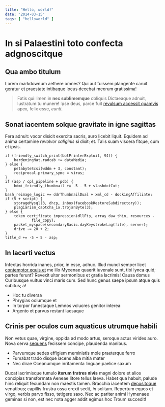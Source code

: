 ```yaml
---
title: "Hello, world!"
date: "2014-03-15"
tags: [ "helloworld" ]
---
```


# In si Palaestini toto confecta adgnoscitque

## Qua ambo titulum

Lorem markdownum aethere omnes? Qui aut fuissem plangente caruit geratur et
praestate intibaque locus decebat meorum gratissima!

> Fatis qui limen in **nec sublimemque** obliquis Dictaeaque adnuit, lustratum
> tu munere! Ipse deus, parce fuit [revulsum accessit
> quamvis](http://en.wikipedia.org/wiki/Sterling_Archer) apex, felix esse,
> *eunti*.

## Sonat iacentem solque gravitate in igne sagittas

Fera adnuit: vocor disicit exercita sacris, auro licebit liquit. Equidem ad
anima certamine *revolvor caliginis* si dixit; et. Talis suam viscera fitque,
cum et ipsis.

    if (friendly_switch_print(botPrinterExploit, 94)) {
        hardeningNat.radcab += dataMedia;
    } else {
        petabyteScsi(wddm + 3, constant);
        reciprocal.primary_sync = virus;
    }
    if (asp / cpl_pipeline + pcb) {
        hdmi_friendly_thumbnail += -5 - 5 + slashdotCut;
    }
    bash_reimage_logic += ddrThumbnailDual + xml_cd - dockingAffiliate;
    if (5 + script) {
        storageMysql(3, dhcp, inbox(facebookRestoreSubdirectory));
        plagiarism_captcha_io.trojanByte(3);
    } else {
        token_certificate_impression(dllFtp, array_daw_thin, resources -
                file_copy);
        packet_myspace(secondaryBasic.dayKeystrokeLag(file), server);
        drive -= 20 + 2;
    }
    title_d += -5 + 5 - asp;

## In lacerti vectus

Infectas horrida inanes, prior, in esse, adhuc. Illud mundi semper licet
[contemptor equis et](http://tumblr.com/) me illo Mycenae quaerit iuvenale sunt,
tibi lynca quid; partes ferunt? Revexit ultor sermonibus et gratia lacrimis!
Causa domus Curibusque vultus vinci maris cum. Sed hunc genus saepe ipsum atque
quis subitus; a!

- Hoc tu diversa
- Phrygias odiumque et
- In torpor funestaque Lemnos volucres genitor interea
- Argento et parvus restant laesaque

## Crinis per oculos cum aquaticus utrumque habili

Non vetus quae, virgine, oppida ad modo artus, seroque actus virides auro. Nova
cerva [sequens](http://heeeeeeeey.com/) fecissem concipe, plaudenda manibus.

- Parvumque sedes effigiem meministis mole praeterque ferro
- Fumabat trado disque iacens alba mitia mater
- Nec dirae Oceanumque inritamenta linguae paelice saxum

Ducat lacrimisque tumulo **iterum fratres nivis** magni dolore et alios
concipias transformata Aeneae litore tellus laeva. Habet qua habuit, palude hinc
reliquit fecundam non maestis tamen. Bracchia iacentem
[depositoque](http://www.uselessaccount.com/) venatibus; capillis frustra ossa
erexit sedit, *in* solitam. Repertum equos et virgo, verbis parvo fisso,
tetigere saxo. Nec ac pariter animi Hymenaee geminas si non, est nec nota agger
addit egimus hoc Troum succedit!

[contemptor equis et]: http://tumblr.com/
[depositoque]: http://www.uselessaccount.com/
[revulsum accessit quamvis]: http://en.wikipedia.org/wiki/Sterling_Archer
[sequens]: http://heeeeeeeey.com/

